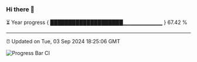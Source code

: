 ### Hi there 👋

⏳ Year progress { ████████████████████▁▁▁▁▁▁▁▁▁▁ } 67.42 %

---

⏰ Updated on Tue, 03 Sep 2024 18:25:06 GMT

![Progress Bar CI](https://github.com/liununu/liununu/workflows/Progress%20Bar%20CI/badge.svg)

